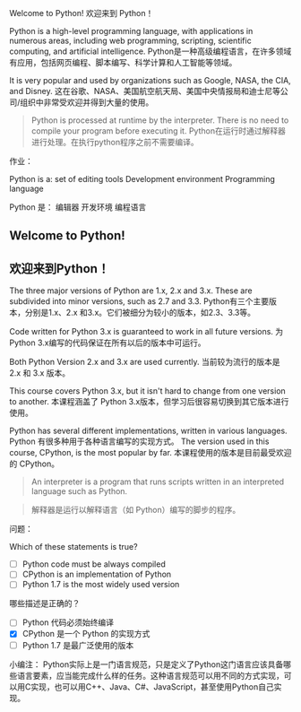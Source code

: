 Welcome to Python!
欢迎来到 Python！
 
Python is a high-level programming language, with applications in numerous areas, including web programming, scripting, scientific computing, and artificial intelligence.
Python是一种高级编程语言，在许多领域有应用，包括网页编程、脚本编写、科学计算和人工智能等领域。 

It is very popular and used by organizations such as Google, NASA, the CIA, and Disney.
这在谷歌、NASA、美国航空航天局、美国中央情报局和迪士尼等公司/组织中非常受欢迎并得到大量的使用。

>Python is processed at runtime by the interpreter. There is no need to compile your program before executing it.
>Python在运行时通过解释器进行处理。在执行python程序之前不需要编译。

作业：

Python is a:
set of editing tools
Development environment
Programming language

Python 是：
编辑器
开发环境
编程语言


## Welcome to Python!
## 欢迎来到Python！

The three major versions of Python are 1.x, 2.x and 3.x. These are subdivided into minor versions, such as 2.7 and 3.3.
Python有三个主要版本，分别是1.x、2.x 和3.x。它们被细分为较小的版本，如2.3、3.3等。

Code written for Python 3.x is guaranteed to work in all future versions.
为 Python 3.x编写的代码保证在所有以后的版本中可运行。

Both Python Version 2.x and 3.x are used currently.
当前较为流行的版本是 2.x 和 3.x 版本。

This course covers Python 3.x, but it isn't hard to change from one version to another.
本课程涵盖了 Python 3.x版本，但学习后很容易切换到其它版本进行使用。
 
Python has several different implementations, written in various languages.
Python 有很多种用于各种语言编写的实现方式。
The version used in this course, CPython, is the most popular by far.
本课程使用的版本是目前最受欢迎的 CPython。

>An interpreter is a program that runs scripts written in an interpreted language such as Python.

>解释器是运行以解释语言（如 Python）编写的脚步的程序。

问题：

Which of these statements is true?
- [ ] Python code must be always compiled
- [ ] CPython is an implementation of Python
- [ ] Python 1.7 is the most widely used version

哪些描述是正确的？
- [ ] Python 代码必须始终编译
- [x] CPython 是一个 Python 的实现方式
- [ ] Python 1.7 是最广泛使用的版本

小编注：
Python实际上是一门语言规范，只是定义了Python这门语言应该具备哪些语言要素，应当能完成什么样的任务。这种语言规范可以用不同的方式实现，可以用C实现，也可以用C++、Java、C#、JavaScript，甚至使用Python自己实现。
